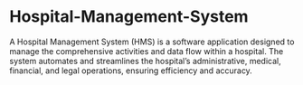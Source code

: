 # Hospital-Management-System
A Hospital Management System (HMS) is a software application designed to manage the comprehensive activities and data flow within a hospital. The system automates and streamlines the hospital’s administrative, medical, financial, and legal operations, ensuring efficiency and accuracy.
